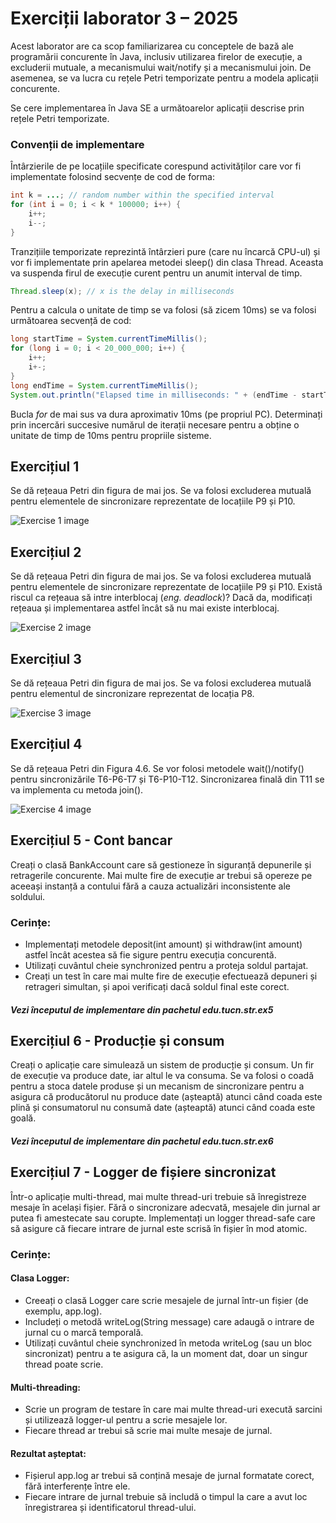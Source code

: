 # Exerciții laborator 3 – 2025
Acest laborator are ca scop familiarizarea cu conceptele de bază ale programării concurente în Java, 
inclusiv utilizarea firelor de execuție, a excluderii mutuale, a mecanismului wait/notify și a mecanismului
join. De asemenea, se va lucra cu rețele Petri temporizate pentru a modela aplicații concurente.

Se cere implementarea în Java SE a următoarelor aplicații descrise prin rețele Petri temporizate.

### Convenții de implementare
Întârzierile de pe locațiile specificate corespund activităților care vor fi implementate folosind secvențe
de cod de forma:
```java
int k = ...; // random number within the specified interval
for (int i = 0; i < k * 100000; i++) {
    i++;
    i--;
}
```

Tranzițiile temporizate reprezintă întârzieri pure (care nu încarcă CPU-ul) și vor fi implementate prin apelarea
metodei sleep() din clasa Thread. Aceasta va suspenda firul de execuție curent pentru un anumit interval de timp.
```java
Thread.sleep(x); // x is the delay in milliseconds
```

Pentru a calcula o unitate de timp se va folosi (să zicem 10ms) se va folosi următoarea secvență de cod:
```java
long startTime = System.currentTimeMillis();
for (long i = 0; i < 20_000_000; i++) {
    i++;
    i+-;
}
long endTime = System.currentTimeMillis();
System.out.println("Elapsed time in milliseconds: " + (endTime - startTime));
```
Bucla *for* de mai sus va dura aproximativ 10ms (pe propriul PC). Determinați prin incercări succesive numărul de iterații 
necesare pentru a obține o unitate de timp de 10ms pentru propriile sisteme.

## Exercițiul 1
Se dă rețeaua Petri din figura de mai jos. Se va folosi excluderea mutuală pentru elementele de sincronizare reprezentate de locațiile P9 și P10.

![Exercise 1 image](docs/ex1.png)

## Exercițiul 2
Se dă rețeaua Petri din figura de mai jos. Se va folosi excluderea mutuală pentru elementele de sincronizare reprezentate de locațiile P9 și P10.
Există riscul ca rețeaua să intre interblocaj (*eng. deadlock*)? Dacă da, modificați rețeaua și implementarea astfel încât să nu mai existe interblocaj.

![Exercise 2 image](docs/ex2.png)

## Exercițiul 3
Se dă rețeaua Petri din figura de mai jos. Se va folosi excluderea mutuală pentru elementul de sincronizare reprezentat de locația P8.

![Exercise 3 image](docs/ex3.png)

## Exercițiul 4
Se dă rețeaua Petri din Figura 4.6. Se vor folosi metodele wait()/notify() pentru sincronizările T6-P6-T7 și T6-P10-T12.
Sincronizarea finală din T11 se va implementa cu metoda join().

![Exercise 4 image](docs/ex4.png)

## Exercițiul 5 - Cont bancar
Creați o clasă BankAccount care să gestioneze în siguranță depunerile și retragerile concurente. Mai multe fire de 
execuție ar trebui să opereze pe aceeași instanță a contului fără a cauza actualizări inconsistente ale soldului.

### Cerințe:
- Implementați metodele deposit(int amount) și withdraw(int amount) astfel încât acestea să fie sigure pentru execuția concurentă.
- Utilizați cuvântul cheie synchronized pentru a proteja soldul partajat.
- Creați un test în care mai multe fire de execuție efectuează depuneri și retrageri simultan, și apoi verificați dacă soldul final este corect.

##### Vezi începutul de implementare din pachetul edu.tucn.str.ex5

## Exercițiul 6 - Producție și consum
Creați o aplicație care simulează un sistem de producție și consum. Un fir de execuție va produce date, iar altul le va consuma.
Se va folosi o coadă pentru a stoca datele produse și un mecanism de sincronizare pentru a asigura că producătorul nu produce date 
(așteaptă) atunci când coada este plină și consumatorul nu consumă date (așteaptă) atunci când coada este goală.

##### Vezi începutul de implementare din pachetul edu.tucn.str.ex6

## Exercițiul 7 - Logger de fișiere sincronizat
Într-o aplicație multi-thread, mai multe thread-uri trebuie să înregistreze mesaje în același fișier. 
Fără o sincronizare adecvată, mesajele din jurnal ar putea fi amestecate sau corupte. Implementați un logger thread-safe 
care să asigure că fiecare intrare de jurnal este scrisă în fișier în mod atomic.

### Cerințe:
#### Clasa Logger:
- Creeați o clasă Logger care scrie mesajele de jurnal într-un fișier (de exemplu, app.log).
- Includeți o metodă writeLog(String message) care adaugă o intrare de jurnal cu o marcă temporală.
- Utilizați cuvântul cheie synchronized în metoda writeLog (sau un bloc sincronizat) pentru a te asigura că, la un moment dat, doar un singur thread poate scrie.

#### Multi-threading:
- Scrie un program de testare în care mai multe thread-uri execută sarcini și utilizează logger-ul pentru a scrie mesajele lor.
- Fiecare thread ar trebui să scrie mai multe mesaje de jurnal.

#### Rezultat așteptat:
- Fișierul app.log ar trebui să conțină mesaje de jurnal formatate corect, fără interferențe între ele.
- Fiecare intrare de jurnal trebuie să includă o timpul la care a avut loc înregistrarea și identificatorul thread-ului.
